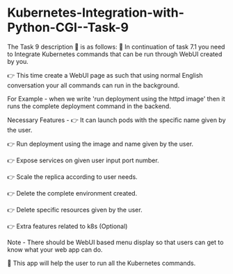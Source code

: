 # Kubernetes-Integration-with-Python-CGI--Task-9
The Task 9 description 📄 is as follows:
📌 In continuation of task 7.1 you need to Integrate Kubernetes commands that can be run through WebUI created by you.

👉 This time create a WebUI page as such that using normal English conversation your all commands can run in the background.

For Example - when we write 'run deployment using the httpd image' then it runs the complete deployment command in the backend.

Necessary Features -
👉 It can launch pods with the specific name given by the user.

👉 Run deployment using the image and name given by the user.

👉 Expose services on given user input port number.

👉 Scale the replica according to user needs.

👉 Delete the complete environment created.

👉 Delete specific resources given by the user.

👉 Extra features related to k8s (Optional)

Note -
There should be WebUI based menu display so that users can get to know what your web app can do.

📌 This app will help the user to run all the Kubernetes commands.
